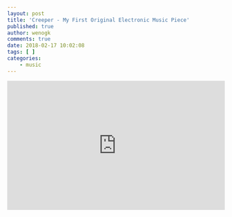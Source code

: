 ```yaml
---
layout: post
title: 'Creeper - My First Original Electronic Music Piece'
published: true
author: wenogk
comments: true
date: 2018-02-17 10:02:08
tags: [ ]
categories:
    - music
---
```

<iframe width="100%" height="300" scrolling="no" frameborder="no" allow="autoplay" src="https://w.soundcloud.com/player/?url=https%3A//api.soundcloud.com/tracks/401197458&color=%2300ff94&auto_play=false&hide_related=false&show_comments=true&show_user=true&show_reposts=false&show_teaser=true&visual=true"></iframe>
